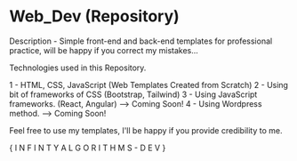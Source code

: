 # Web_Dev (Repository)

Description - Simple front-end and back-end templates for professional practice, will be happy if you correct my mistakes...

Technologies used in this Repository.

1 - HTML, CSS, JavaScript (Web Templates Created from Scratch)
2 - Using bit of frameworks of CSS (Bootstrap, Tailwind)
3 - Using JavaScript frameworks. (React, Angular) --> Coming Soon!
4 - Using Wordpress method. --> Coming Soon!

Feel free to use my templates, I'll be happy if you provide credibility to me.


{ I N F I N T Y  A L G O R I T H M S  -  D E V }
